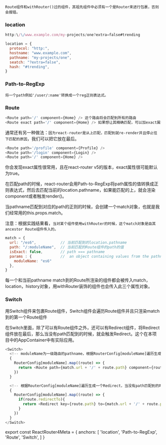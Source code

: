 `Route组件和withRouter()过的组件，其祖先组件中必须有一个是Router来进行包裹，否则会报错。`

### location
``` js
http:\/\/www.example.com/my-projects/one?extra=false#trending

location = {
  protocol: "http:",
  hostname: "www.example.com",
  pathname: "my-projects/one",
  seatch: "?extra=false",
  hash: "#trending",
}
```

### Path-to-RegExp
`将一个path例如'/user/:name'转换成一个reg正则表达式。`

### Route
``` js
<Route path='/' component={Home} /> 这个路由将会匹配到所有的路由
<Route exact path='/' component={Home} /> 如果想让其精确匹配，可以加exact属性
```
通常还有另一种做法：`因为react-router是从上匹配，匹配到就re-render并且停止往下匹配的原因`，我们可以把它放在最后。
``` js
<Route path='/profile' component={Profile} />
<Route path='/login' component={Login} />
<Route path='/' component={Home} />
```
你会发现exact属性很常用，且在react-router v5的版本，exact属性很可能默认为true。

在匹配path的时候，react-router会用Path-to-RegExp将path属性的值转换成正则表达式，然后去匹配当前的location.pathname，如果能匹配的上，就会渲染component或者触发render()。

当pathname匹配到对应的path的正则的时候，会创建一个match对象，也就是我们经常用的this.props.match。

注意：根据实践结果看，`当对某个组件使用withRouter的时候，这个match对象是由其ancestor Route组件传入的。`
```js
match = {
  url: "/es6",           // 当前匹配到的location.pathname
  path: "/:moduleName",  // 当前匹配的Route组件的path的值
  isExact: false,        // path === pathname  
  params : {             //  an object containing values from the pathname that were captured by path-to-regexp
    moduleName: "es6"
  },                
}
```
每一个和当前pathname match到的Route所渲染的组件都会被传入match，location，history对象，用withRouter装饰的组件也会传入此三个属性对象。

### Switch
用Switch组件来包裹Route组件，Switch组件会遍历Route组件并且只渲染match到的第一个Route组件

在Switch里面，除了可以有Route组件之外，还可以有Redirect组件，将Redirect组件放在最后，那么当没有path匹配到的时候，就会触发Redirect。这个在本项目中的AppContainer中有实际应用。
```js
<Switch>
  <!-- moduleName为一级路由的pathname，根据RouterConfig[moduleName]遍历生成Route -->
  {
    RouterConfig[moduleName].map((route) => {
      return <Route path={match.url + '/' + route.path} component={route.component} key={route.path}/>
    })
  }

  <!-- 根据RouterConfig[moduleName]遍历生成一个Redirect，当没有path匹配到的时候，会自动Redirect到RouterConfig对应一级路由下的第一个二级路由 -->
  {
    RouterConfig[moduleName].map((route) => {
      if(route.redirectTo){
        return <Redirect key={route.path} to={match.url + '/' + route.path}/>
      }
    })
  }
</Switch>
```

export const ReactRouter4Meta = {
  anchors: [
    'location',
    'Path-to-RegExp',
    'Route',
    'Switch',
  ]
}